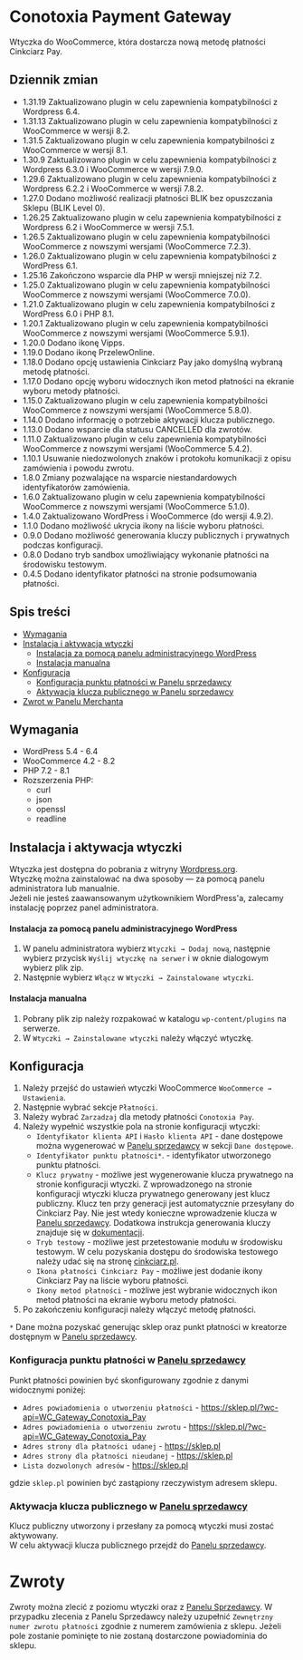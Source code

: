 # Conotoxia Payment Gateway

Wtyczka do WooCommerce, która dostarcza nową metodę płatności Cinkciarz Pay.

## Dziennik zmian

- 1.31.19 Zaktualizowano plugin w celu zapewnienia kompatybilności z Wordpress 6.4.
- 1.31.13 Zaktualizowano plugin w celu zapewnienia kompatybilności z WooCommerce w wersji 8.2. 
- 1.31.5 Zaktualizowano plugin w celu zapewnienia kompatybilności z WooCommerce w wersji 8.1.
- 1.30.9 Zaktualizowano plugin w celu zapewnienia kompatybilności z Wordpress 6.3.0 i WooCommerce w wersji 7.9.0.
- 1.29.6 Zaktualizowano plugin w celu zapewnienia kompatybilności z Wordpress 6.2.2 i WooCommerce w wersji 7.8.2.
- 1.27.0 Dodano możliwość realizacji płatności BLIK bez opuszczania Sklepu (BLIK Level 0).
- 1.26.25 Zaktualizowano plugin w celu zapewnienia kompatybilności z Wordpress 6.2 i WooCommerce w wersji 7.5.1.
- 1.26.5 Zaktualizowano plugin w celu zapewnienia kompatybilności WooCommerce z nowszymi wersjami (WooCommerce 7.2.3).
- 1.26.0 Zaktualizowano plugin w celu zapewnienia kompatybilności z WordPress 6.1.
- 1.25.16 Zakończono wsparcie dla PHP w wersji mniejszej niż 7.2.
- 1.25.0 Zaktualizowano plugin w celu zapewnienia kompatybilności WooCommerce z nowszymi wersjami (WooCommerce 7.0.0).
- 1.21.0 Zaktualizowano plugin w celu zapewnienia kompatybilności z WordPress 6.0 i PHP 8.1.
- 1.20.1 Zaktualizowano plugin w celu zapewnienia kompatybilności WooCommerce z nowszymi wersjami (WooCommerce 5.9.1).
- 1.20.0 Dodano ikonę Vipps.
- 1.19.0 Dodano ikonę PrzelewOnline.
- 1.18.0 Dodano opcję ustawienia Cinkciarz Pay jako domyślną wybraną metodę płatności.
- 1.17.0 Dodano opcję wyboru widocznych ikon metod płatności na ekranie wyboru metody płatności.
- 1.15.0 Zaktualizowano plugin w celu zapewnienia kompatybilności WooCommerce z nowszymi wersjami (WooCommerce 5.8.0).
- 1.14.0 Dodano informację o potrzebie aktywacji klucza publicznego.
- 1.13.0 Dodano wsparcie dla statusu CANCELLED dla zwrotów.
- 1.11.0 Zaktualizowano plugin w celu zapewnienia kompatybilności WooCommerce z nowszymi wersjami (WooCommerce 5.4.2).
- 1.10.1 Usuwanie niedozwolonych znaków i protokołu komunikacji z opisu zamówienia i powodu zwrotu.
- 1.8.0 Zmiany pozwalające na wsparcie niestandardowych identyfikatorów zamówienia.
- 1.6.0 Zaktualizowano plugin w celu zapewnienia kompatybilności WooCommerce z nowszymi wersjami (WooCommerce 5.1.0).
- 1.4.0 Zaktualizowano WordPress i WooCommerce (do wersji 4.9.2).
- 1.1.0 Dodano możliwość ukrycia ikony na liście wyboru płatności.
- 0.9.0 Dodano możliwość generowania kluczy publicznych i prywatnych podczas konfiguracji.
- 0.8.0 Dodano tryb sandbox umożliwiający wykonanie płatności na środowisku testowym.
- 0.4.5 Dodano identyfikator płatności na stronie podsumowania płatności.

## Spis treści

* [Wymagania](#wymagania)
* [Instalacja i aktywacja wtyczki](#instalacja-i-aktywacja-wtyczki)
    * [Instalacja za pomocą panelu administracyjnego WordPress](#instalacja-za-pomocą-panelu-administracyjnego-wordpress)
    * [Instalacja manualna](#instalacja-manualna)
* [Konfiguracja](#konfiguracja)
    * [Konfiguracja punktu płatności w Panelu sprzedawcy](#konfiguracja-punktu-płatności-w-panelu-sprzedawcy)
    * [Aktywacja klucza publicznego w Panelu sprzedawcy](#aktywacja-klucza-publicznego-w-panelu-sprzedawcy)
* [Zwrot w Panelu Merchanta](#zwroty)

## Wymagania

* WordPress 5.4 - 6.4
* WooCommerce 4.2 - 8.2
* PHP 7.2 - 8.1
* Rozszerzenia PHP:
    * curl
    * json
    * openssl
    * readline

## Instalacja i aktywacja wtyczki

Wtyczka jest dostępna do pobrania z witryny [Wordpress.org](https://pl.wordpress.org/plugins/conotoxia-payment-gateway).  
Wtyczkę można zainstalować na dwa sposoby — za pomocą panelu administratora lub manualnie.  
Jeżeli nie jesteś zaawansowanym użytkownikiem WordPress'a, zalecamy instalację poprzez panel administratora.

#### Instalacja za pomocą panelu administracyjnego WordPress

1. W panelu administratora wybierz `Wtyczki → Dodaj nową`, następnie wybierz przycisk `Wyślij wtyczkę na serwer` i w
   oknie dialogowym wybierz plik zip.
2. Następnie wybierz `Włącz` w `Wtyczki → Zainstalowane wtyczki`.

#### Instalacja manualna

1. Pobrany plik zip należy rozpakować w katalogu `wp-content/plugins` na serwerze.
2. W `Wtyczki → Zainstalowane wtyczki` należy włączyć wtyczkę.

## Konfiguracja

1. Należy przejść do ustawień wtyczki WooCommerce `WooCommerce → Ustawienia`.
2. Następnie wybrać sekcje `Płatności`.
3. Należy wybrać `Zarzadzaj` dla metody płatności `Conotoxia Pay`.
4. Należy wypełnić wszystkie pola na stronie konfiguracji wtyczki:
    - `Identyfikator klienta API` i `Hasło klienta API` - dane dostępowe można wygenerować w
      [Panelu sprzedawcy](https://fx.cinkciarz.pl/merchant/configuration) w sekcji `Dane dostępowe`.
    - `Identyfikator punktu płatności*`. - identyfikator utworzonego punktu płatności.
    - `Klucz prywatny` - możliwe jest wygenerowanie klucza prywatnego na stronie konfiguracji wtyczki. Z wprowadzonego
      na stronie konfiguracji wtyczki klucza prywatnego generowany jest klucz publiczny. Klucz ten przy generacji jest
      automatycznie przesyłany do Cinkciarz Pay. Nie jest wtedy konieczne wprowadzenie klucza
      w [Panelu sprzedawcy](https://fx.cinkciarz.pl/merchant/public-keys/add?context=configuration). Dodatkowa
      instrukcja generowania kluczy znajduje się
      w [dokumentacji](https://docs.cinkciarz.pl/platnosci/sklepy-online#generowanie-klucza-publicznego).
    - `Tryb testowy` - możliwe jest przetestowanie modułu w środowisku testowym. W celu pozyskania dostępu do środowiska
      testowego należy udać się na stronę [cinkciarz.pl](https://cinkciarz.pl/kontakt/biznes).
    - `Ikona płatności Cinkciarz Pay` - możliwe jest dodanie ikony Cinkciarz Pay na liście wyboru płatności.
    - `Ikony metod płatności` - możliwe jest wybranie widocznych ikon metod płatności na ekranie wyboru metody
      płatności.
5. Po zakończeniu konfiguracji należy włączyć metodę płatności.

`*` Dane można pozyskać generując sklep oraz punkt płatności w kreatorze dostępnym
w [Panelu sprzedawcy](https://fx.cinkciarz.pl/merchant).

### Konfiguracja punktu płatności w [Panelu sprzedawcy](https://fx.cinkciarz.pl/merchant)

Punkt płatności powinien być skonfigurowany zgodnie z danymi widocznymi poniżej:

- `Adres powiadomienia o utworzeniu płatności` - https://sklep.pl/?wc-api=WC_Gateway_Conotoxia_Pay
- `Adres powiadomienia o utworzeniu zwrotu` - https://sklep.pl/?wc-api=WC_Gateway_Conotoxia_Pay
- `Adres strony dla płatności udanej` - https://sklep.pl
- `Adres strony dla płatności nieudanej` - https://sklep.pl
- `Lista dozwolonych adresów` - https://sklep.pl

gdzie `sklep.pl` powinien być zastąpiony rzeczywistym adresem sklepu.

### Aktywacja klucza publicznego w [Panelu sprzedawcy](https://fx.cinkciarz.pl/merchant)
Klucz publiczny utworzony i przesłany za pomocą wtyczki musi zostać aktywowany.  
W celu aktywacji klucza publicznego przejdź do [Panelu sprzedawcy](https://fx.cinkciarz.pl/merchant/configuration).

# Zwroty
Zwroty można zlecić z poziomu wtyczki oraz z [Panelu Sprzedawcy](https://fx.cinkciarz.pl/merchant).
W przypadku zlecenia z Panelu Sprzedawcy należy uzupełnić `Zewnętrzny numer zwrotu płatności` zgodnie z numerem zamówienia z sklepu.
Jeżeli pole zostanie pominięte to nie zostaną dostarczone powiadominia do sklepu.
